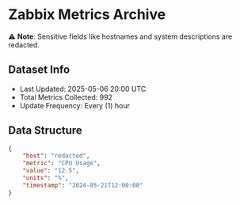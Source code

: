 # Zabbix Metrics Archive

⚠️ **Note**: Sensitive fields like hostnames and system descriptions are redacted.

## Dataset Info
- Last Updated: 2025-05-06 20:00 UTC
- Total Metrics Collected: 992
- Update Frequency: Every (1) hour

## Data Structure
```json
{
    "host": "redacted",
    "metric": "CPU Usage",
    "value": "12.5",
    "units": "%",
    "timestamp": "2024-05-21T12:00:00"
}
```
